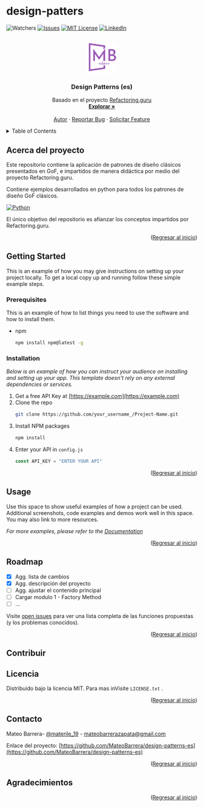 # design-patters

<!-- Improved compatibility of Regresar al inicio link: See: https://github.com/MateoBarrera/design-patterns-es/pull/73 -->

<a name="readme-top"></a>

<!--
*** Thanks for checking out the Best-README-Template. If you have a suggestion
*** that would make this better, please fork the repo and create a pull request
*** or simply open an issue with the tag "enhancement".
*** Don't forget to give the project a star!
*** Thanks again! Now go create something AMAZING! :D
-->

<!-- PROJECT SHIELDS -->
<!--
*** I'm using markdown "reference style" links for readability.
*** Reference links are enclosed in brackets [ ] instead of parentheses ( ).
*** See the bottom of this document for the declaration of the reference variables
*** for contributors-url, forks-url, etc. This is an optional, concise syntax you may use.
*** https://www.markdownguide.org/basic-syntax/#reference-style-links
-->

![Watchers][watchers-shield]
[![Issues][issues-shield]][issues-url]
[![MIT License][license-shield]][license-url]
[![LinkedIn][linkedin-shield]][linkedin-url]

<!-- PROJECT LOGO -->
<br />
<div align="center">
  <a href="https://github.com/MateoBarrera/design-patterns-es">
    <img src="src/MB_lila_dev.png" alt="Logo" width="80" height="80">
  </a>

  <h3 align="center">Design Patterns (es)</h3>

  <p align="center">
    Basado en el proyecto <a href="https://refactoring.guru/es">Refactoring.guru</a>
    <br />
    <a href="https://github.com/MateoBarrera/design-patterns-es"><strong>Explorar »</strong></a>
    <br />
    <br />
    <a href="https://github.com/MateoBarrera">Autor</a>
    ·
    <a href="https://github.com/MateoBarrera/design-patterns-es/issues">Reportar Bug</a>
    ·
    <a href="https://github.com/MateoBarrera/design-patterns-es/issues">Solicitar Feature</a>
  </p>
</div>

<!-- TABLE OF CONTENTS -->
<details>
  <summary>Table of Contents</summary>
  <ol>
    <li>
      <a href="#about-the-project">Acerca del proyecto</a>
      <ul>
        <li><a href="#built-with">Built With</a></li>
      </ul>
    </li>
    <li>
      <a href="#getting-started">Getting Started</a>
      <ul>
        <li><a href="#prerequisites">Prerequisites</a></li>
        <li><a href="#installation">Installation</a></li>
      </ul>
    </li>
    <li><a href="#usage">Usage</a></li>
    <li><a href="#roadmap">Roadmap</a></li>
    <li><a href="#contributing">Contributing</a></li>
    <li><a href="#license">License</a></li>
    <li><a href="#contact">Contact</a></li>
    <li><a href="#acknowledgments">Acknowledgments</a></li>
  </ol>
</details>

<!-- ABOUT THE PROJECT -->

## Acerca del proyecto

Este repositorio contiene la aplicación de patrones de diseño clásicos presentados en GoF, e impartidos de manera didáctica por medio del proyecto Refactoring.guru.

Contiene ejemplos desarrollados en python para todos los patrones de diseño GoF clásicos.

[![Python]][Python-url]

El único objetivo del repositorio es afianzar los conceptos impartidos por Refactoring.guru.

<p align="right">(<a href="#readme-top">Regresar al inicio</a>)</p>

<!-- GETTING STARTED -->

## Getting Started

This is an example of how you may give instructions on setting up your project locally.
To get a local copy up and running follow these simple example steps.

### Prerequisites

This is an example of how to list things you need to use the software and how to install them.

- npm
  ```sh
  npm install npm@latest -g
  ```

### Installation

_Below is an example of how you can instruct your audience on installing and setting up your app. This template doesn't rely on any external dependencies or services._

1. Get a free API Key at [https://example.com](https://example.com)
2. Clone the repo
   ```sh
   git clone https://github.com/your_username_/Project-Name.git
   ```
3. Install NPM packages
   ```sh
   npm install
   ```
4. Enter your API in `config.js`
   ```js
   const API_KEY = "ENTER YOUR API"
   ```

<p align="right">(<a href="#readme-top">Regresar al inicio</a>)</p>

<!-- USAGE EXAMPLES -->

## Usage

Use this space to show useful examples of how a project can be used. Additional screenshots, code examples and demos work well in this space. You may also link to more resources.

_For more examples, please refer to the [Documentation](https://example.com)_

<p align="right">(<a href="#readme-top">Regresar al inicio</a>)</p>

<!-- ROADMAP -->

## Roadmap

- [x] Agg. lista de cambios
- [x] Agg. descripción del proyecto
- [ ] Agg. ajustar el contenido principal
- [ ] Cargar modulo 1 - Factory Method
- [ ] ...

Visite [open issues](https://github.com/MateoBarrera/design-patterns-es/issues) para ver una lista completa de las funciones propuestas (y los problemas conocidos).

<p align="right">(<a href="#readme-top">Regresar al inicio</a>)</p>

<!-- CONTRIBUTING -->

## Contribuir

<!-- Contributions are what make the open source community such an amazing place to learn, inspire, and create. Any contributions you make are **greatly appreciated**.

If you have a suggestion that would make this better, please fork the repo and create a pull request. You can also simply open an issue with the tag "enhancement".
Don't forget to give the project a star! Thanks again!

1. Fork the Project
2. Create your Feature Branch (`git checkout -b feature/AmazingFeature`)
3. Commit your Changes (`git commit -m 'Add some AmazingFeature'`)
4. Push to the Branch (`git push origin feature/AmazingFeature`)
5. Open a Pull Request

<p align="right">(<a href="#readme-top">Regresar al inicio</a>)</p>
 -->
<!-- LICENSE -->

## Licencia

Distribuido bajo la licencia MIT. Para mas inVisite `LICENSE.txt` .

<p align="right">(<a href="#readme-top">Regresar al inicio</a>)</p>

<!-- CONTACT -->

## Contacto

Mateo Barrera- [@materile_19](https://twitter.com/materile_19) - mateobarrerazapata@gmail.com

Enlace del proyecto: [https://github.com/MateoBarrera/design-patterns-es](https://github.com/MateoBarrera/design-patterns-es)

<p align="right">(<a href="#readme-top">Regresar al inicio</a>)</p>

<!-- ACKNOWLEDGMENTS -->

## Agradecimientos

<!-- Use this space to list resources you find helpful and would like to give credit to. I've included a few of my favorites to kick things off!

- [Choose an Open Source License](https://choosealicense.com)
- [GitHub Emoji Cheat Sheet](https://www.webpagefx.com/tools/emoji-cheat-sheet)
- [Malven's Flexbox Cheatsheet](https://flexbox.malven.co/)
- [Malven's Grid Cheatsheet](https://grid.malven.co/)
- [Img Shields](https://shields.io)
- [GitHub Pages](https://pages.github.com)
- [Font Awesome](https://fontawesome.com)
- [React Icons](https://react-icons.github.io/react-icons/search) -->

<p align="right">(<a href="#readme-top">Regresar al inicio</a>)</p>

<!-- MARKDOWN LINKS & IMAGES -->
<!-- https://www.markdownguide.org/basic-syntax/#reference-style-links -->

[contributors-shield]: https://img.shields.io/github/contributors/othneildrew/Best-README-Template.svg?style=for-the-badge
[contributors-url]: https://github.com/MateoBarrera/design-patterns-es/graphs/contributors
[forks-shield]: https://img.shields.io/github/forks/othneildrew/Best-README-Template.svg?style=for-the-badge
[forks-url]: https://github.com/MateoBarrera/design-patterns-es/network/members
[stars-shield]: https://img.shields.io/github/stars/othneildrew/Best-README-Template.svg?style=for-the-badge
[stars-url]: https://github.com/MateoBarrera/design-patterns-es/stargazers
[issues-shield]: https://img.shields.io/bitbucket/issues-raw/MateoBarrera/design-patterns-es?style=for-the-badge
[issues-url]: https://github.com/MateoBarrera/design-patterns-es/issues
[license-shield]: https://img.shields.io/github/license/othneildrew/Best-README-Template.svg?style=for-the-badge
[license-url]: https://github.com/MateoBarrera/design-patterns-es/blob/master/LICENSE.txt
[watchers-shield]: https://img.shields.io/github/watchers/MateoBarrera/design-patterns-es?style=for-the-badge
[watchers-url]: https://github.com/MateoBarrera/design-patterns-es
[linkedin-shield]: https://img.shields.io/badge/-LinkedIn-black.svg?style=for-the-badge&logo=linkedin&colorB=555
[linkedin-url]: https://www.linkedin.com/in/mateobarrerazapata
[Python]: https://camo.githubusercontent.com/3df944c2b99f86f1361df72285183e890f11c52d36dfcd3c2844c6823c823fc1/68747470733a2f2f696d672e736869656c64732e696f2f7374617469632f76313f7374796c653d666f722d7468652d6261646765266d6573736167653d507974686f6e26636f6c6f723d333737364142266c6f676f3d507974686f6e266c6f676f436f6c6f723d464646464646266c6162656c3d
[Python-url]: https://www.python.org/
